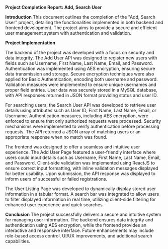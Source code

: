**Project Completion Report: Add, Search User**

 **Introduction**
This document outlines the completion of the "Add, Search User" project, detailing the functionalities implemented in both backend and frontend development. The project aims to provide a secure and efficient user management system with authentication and validation.

 **Project Implementation**

The backend of the project was developed with a focus on security and data integrity. The Add User API was designed to register new users with fields such as Username, First Name, Last Name, Email, and Password. Authentication was implemented using AES encryption, ensuring secure data transmission and storage. Secure encryption techniques were also applied for Basic Authentication, encoding both username and password. Validation measures were implemented to ensure unique usernames and proper field entries. User data was securely stored in a MySQL database, with API responses returned in JSON format providing status and user ID. 

For searching users, the Search User API was developed to retrieve user details using attributes such as User ID, First Name, Last Name, Email, or Username. Authentication measures, including AES encryption, were enforced to ensure that only authorized requests were processed. Security mechanisms were implemented to verify authentication before processing requests. The API returned a JSON array of matching users or an appropriate response when no match was found.

The frontend was designed to offer a seamless and intuitive user experience. The Add User Page featured a user-friendly interface where users could input details such as Username, First Name, Last Name, Email, and Password. Client-side validation was implemented using ReactJS to ensure correct input formatting, with inline validation messages displayed for better usability. Upon submission, the API response was displayed to inform users of successful or failed registrations. 

The User Listing Page was developed to dynamically display stored user information in a tabular format. A search bar was integrated to allow users to filter displayed information in real time, utilizing client-side filtering for enhanced user experience and quick searches. 

 **Conclusion**
The project successfully delivers a secure and intuitive system for managing user information. The backend ensures data integrity and authentication using AES encryption, while the frontend provides an interactive and responsive interface. Future enhancements may include role-based access control, UI/UX improvements, and additional search capabilities.

